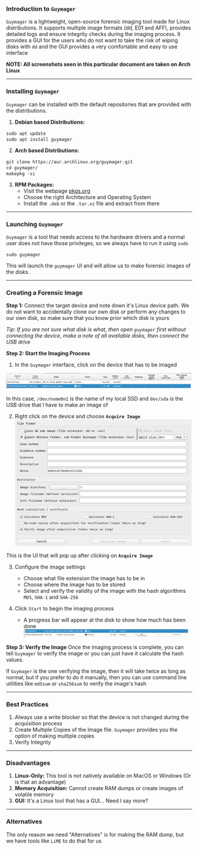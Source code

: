 ### Introduction to `Guymager`
`Guymager` is a lightweight, open-source forensic imaging tool made for Linux distributions. It supports multiple image formats (dd, E01 and AFF), provides detailed logs and ensure integrity checks during the imaging process. It provides a GUI for the users who do not want to take the risk of wiping disks with `dd` and the GUI provides a very comfortable and easy to use interface

**NOTE: All screenshots seen in this particular document are taken on Arch Linux**

---
### Installing `Guymager`
`Guymager` can be installed with the default repositories that are provided with the distributions.
1. **Debian based Distributions:**
```shell
sudo apt update
sudo apt install guymager
```

2. **Arch based Distributions:**
```shell
git clone https://aur.archlinux.org/guymager.git
cd guymager/
makepkg -si
```

3. **RPM Packages:**
	- Visit the webpage [pkgs.org](pkgs.org/download/guymager)
	- Choose the right Architecture and Operating System
	- Install the `.deb` or the `.tar.xz` file and extract from there

---
### Launching `Guymager`
`Guymager` is a tool that needs access to the hardware drivers and a normal user does not have those privileges, so we always have to run it using `sudo`

```shell
sudo guymager
```

This will launch the `guymager` UI and will allow us to make forensic images of the disks.

---
### Creating a Forensic Image

**Step 1:** Connect the target device and note down it's Linux device path. We do not want to accidentally clone our own disk or perform any changes to our own disk, so make sure that you know prior which disk is yours

*Tip: If you are not sure what disk is what, then open `guymager` first without connecting the device, make a note of all available disks, then connect the USB drive*

**Step 2: Start the Imaging Process**
1. In the `Guymager` interface, click on the device that has to be imaged

![idle](./images/idle.png)

In this case, `/dev/nvme0n1` is the name of my local SSD and `dev/sda` is the USB drive that I have to make an image of

2. Right click on the device and choose **`Acquire Image`**
![Acquire](./images/AcquireUI.png)

This is the UI that will pop up after clicking on **`Acquire Image`**

3. Configure the image settings
	- Choose what file extension the image has to be in
	- Choose where the image has to be stored
	- Select and verify the validity of the image with the hash algorithms `MD5`, `SHA-1` and `SHA-256`

4. Click `Start` to begin the imaging process
	- A progress bar will appear at the disk to show how much has been done
![Progress](./images/progress.png)

**Step 3: Verify the Image**
Once the imaging process is complete, you can tell `Guymager` to verify the image or you can just have it calculate the hash values.

If `Guymager` is the one verifying the image, then it will take twice as long as normal, but if you prefer to do it manually, then you can use command line utilities like `md5sum` or `sha256sum` to verify the image's hash

--- 
### Best Practices

1. Always use a write blocker so that the device is not changed during the acquisition process
2. Create Multiple Copies of the Image file. `Guymager` provides you the option of making multiple copies
3. Verify Integrity

--- 
### Disadvantages

1. **Linux-Only:** This tool is not natively available on MacOS or Windows (Or is that an advantage)
2. **Memory Acquisition:** Cannot create RAM dumps or create images of volatile memory
3. **GUI:** It's a Linux tool that has a GUI... Need I say more?

---
### Alternatives

The only reason we need "Alternatives" is for making the RAM dump, but we have tools like `LiME` to do that for us
